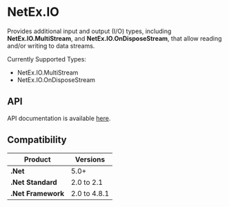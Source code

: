# NetEx.IO

Provides additional input and output (I/O) types, including **NetEx.IO.MultiStream**, and **NetEx.IO.OnDisposeStream**, that allow reading and/or writing to data streams.

Currently Supported Types:
- NetEx.IO.MultiStream
- NetEx.IO.OnDisposeStream

## API

API documentation is available [here](https://peckmore.github.io/NetEx).

## Compatibility

| Product                   | Versions     |
|---------------------------|--------------|
| **.Net**                  | 5.0+         |
| **.Net Standard**         | 2.0 to 2.1   |
| **.Net Framework**        | 2.0 to 4.8.1 |